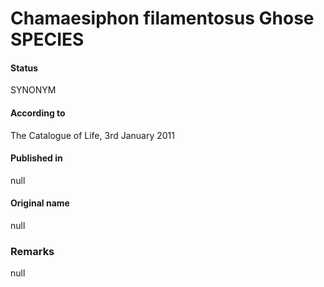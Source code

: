 Chamaesiphon filamentosus Ghose SPECIES
=======

#### Status
SYNONYM

#### According to
The Catalogue of Life, 3rd January 2011

#### Published in
null

#### Original name
null

### Remarks
null